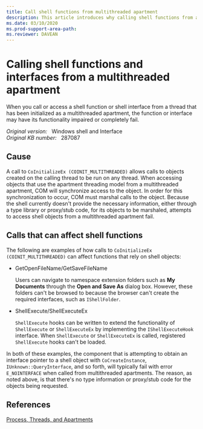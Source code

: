 ```yaml
---
title: Call shell functions from multithreaded apartment
description: This article introduces why calling shell functions from a thread that has been initialized as a multithreaded apartment may cause the functions fail.
ms.date: 03/10/2020
ms.prod-support-area-path:
ms.reviewer: DAVEAN
---
```

# Calling shell functions and interfaces from a multithreaded apartment

When you call or access a shell function or shell interface from a thread that has been initialized as a multithreaded apartment, the function or interface may have its functionality impaired or completely fail.

_Original version:_ &nbsp; Windows shell and Interface  
_Original KB number:_ &nbsp; 287087

## Cause

A call to `CoInitializeEx (COINIT_MULTITHREADED)` allows calls to objects created on the calling thread to be run on any thread. When accessing objects that use the apartment threading model from a multithreaded apartment, COM will synchronize access to the object. In order for this synchronization to occur, COM must marshal calls to the object. Because the shell currently doesn't provide the necessary information, either through a type library or proxy/stub code, for its objects to be marshaled, attempts to access shell objects from a multithreaded apartment fail.

## Calls that can affect shell functions

The following are examples of how calls to `CoInitializeEx (COINIT_MULTITHREADED)` can affect functions that rely on shell objects:

- GetOpenFileName/GetSaveFileName

    Users can navigate to namespace extension folders such as **My Documents** through the **Open and Save As** dialog box. However, these folders can't be browsed to because the browser can't create the required interfaces, such as `IShellFolder`.

- ShellExecute/ShellExecuteEx

    `ShellExecute` hooks can be written to extend the functionality of `ShellExecute` or `ShellExecuteEx` by implementing the `IShellExecuteHook` interface. When `ShellExecute` or `ShellExecuteEx` is called, registered `ShellExecute` hooks can't be loaded.

In both of these examples, the component that is attempting to obtain an interface pointer to a shell object with `CoCreateInstance`, `IUnknown::QueryInterface`, and so forth, will typically fail with error `E_NOINTERFACE` when called from multithreaded apartments. The reason, as noted above, is that there's no type information or proxy/stub code for the objects being requested.

## References

[Process, Threads, and Apartments](/windows/win32/com/processes--threads--and-apartments)
